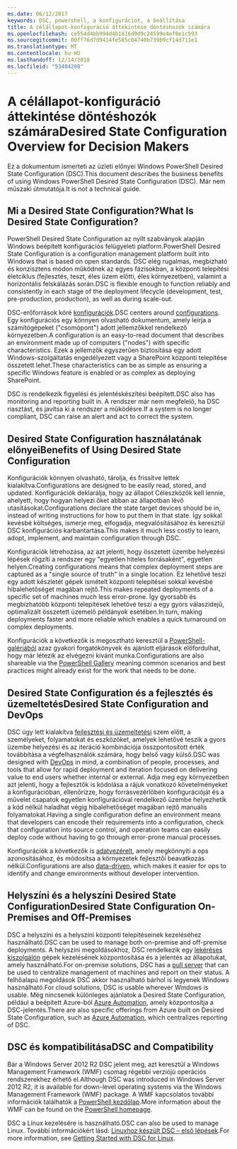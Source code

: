 ```yaml
---
ms.date: 06/12/2017
keywords: DSC, powershell, a konfigurációt, a beállítása
title: A célállapot-konfiguráció áttekintése döntéshozók számára
ms.openlocfilehash: ce554d4bb994d4b1816d9d9c24599e4ef0e1c593
ms.sourcegitcommit: 00ff76d7d9414fe585c04740b739b9cf14d711e1
ms.translationtype: MT
ms.contentlocale: hu-HU
ms.lasthandoff: 12/14/2018
ms.locfileid: "53404208"
---
```

# <a name="desired-state-configuration-overview-for-decision-makers"></a><span data-ttu-id="ad503-103">A célállapot-konfiguráció áttekintése döntéshozók számára</span><span class="sxs-lookup"><span data-stu-id="ad503-103">Desired State Configuration Overview for Decision Makers</span></span>

<span data-ttu-id="ad503-104">Ez a dokumentum ismerteti az üzleti előnyei Windows PowerShell Desired State Configuration (DSC).</span><span class="sxs-lookup"><span data-stu-id="ad503-104">This document describes the business benefits of using Windows PowerShell Desired State Configuration (DSC).</span></span> <span data-ttu-id="ad503-105">Már nem műszaki útmutatója.</span><span class="sxs-lookup"><span data-stu-id="ad503-105">It is not a technical guide.</span></span>

## <a name="what-is-desired-state-configuration"></a><span data-ttu-id="ad503-106">Mi a Desired State Configuration?</span><span class="sxs-lookup"><span data-stu-id="ad503-106">What Is Desired State Configuration?</span></span>

<span data-ttu-id="ad503-107">PowerShell Desired State Configuration az nyílt szabványok alapján Windows beépített konfigurációs felügyeleti platform.</span><span class="sxs-lookup"><span data-stu-id="ad503-107">PowerShell Desired State Configuration is a configuration management platform built into Windows that is based on open standards.</span></span> <span data-ttu-id="ad503-108">DSC elég rugalmas, megbízható és konzisztens módon működnek az egyes fázisokban, a központi telepítési életciklus (fejlesztés, teszt, éles üzem előtti, éles környezetben), valamint a horizontális felskálázás során.</span><span class="sxs-lookup"><span data-stu-id="ad503-108">DSC is flexible enough to function reliably and consistently in each stage of the deployment lifecycle (development, test, pre-production, production), as well as during scale-out.</span></span>

<span data-ttu-id="ad503-109">DSC-erőforrások köré [konfigurációk](../configurations/configurations.md).</span><span class="sxs-lookup"><span data-stu-id="ad503-109">DSC centers around [configurations](../configurations/configurations.md).</span></span>
<span data-ttu-id="ad503-110">Egy konfigurációs egy könnyen olvasható dokumentum, amely leírja a számítógépeket ("csomópont") adott jellemzőkkel rendelkező környezetben.</span><span class="sxs-lookup"><span data-stu-id="ad503-110">A configuration is an easy-to-read document that describes an environment made up of computers ("nodes") with specific characteristics.</span></span>
<span data-ttu-id="ad503-111">Ezek a jellemzők egyszerűen biztosítása egy adott Windows-szolgáltatás engedélyezett vagy a SharePoint központi telepítése összetett lehet.</span><span class="sxs-lookup"><span data-stu-id="ad503-111">These characteristics can be as simple as ensuring a specific Windows feature is enabled or as complex as deploying SharePoint.</span></span>

<span data-ttu-id="ad503-112">DSC is rendelkezik figyelési és jelentéskészítési beépített.</span><span class="sxs-lookup"><span data-stu-id="ad503-112">DSC also has monitoring and reporting built in.</span></span>
<span data-ttu-id="ad503-113">A rendszer már nem megfelelő, ha DSC riasztást, és javítsa ki a rendszer a működésre.</span><span class="sxs-lookup"><span data-stu-id="ad503-113">If a system is no longer compliant, DSC can raise an alert and act to correct the system.</span></span>

## <a name="benefits-of-using-desired-state-configuration"></a><span data-ttu-id="ad503-114">Desired State Configuration használatának előnyei</span><span class="sxs-lookup"><span data-stu-id="ad503-114">Benefits of Using Desired State Configuration</span></span>

<span data-ttu-id="ad503-115">Konfigurációk könnyen olvasható, tárolja, és frissítve lettek kialakítva.</span><span class="sxs-lookup"><span data-stu-id="ad503-115">Configurations are designed to be easily read, stored, and updated.</span></span>
<span data-ttu-id="ad503-116">Konfigurációk deklarálja, hogy az állapot Céleszközök kell lennie, ahelyett, hogy hogyan helyezi őket abban az állapotban lévő utasításokat.</span><span class="sxs-lookup"><span data-stu-id="ad503-116">Configurations declare the state target devices should be in, instead of writing instructions for how to put them in that state.</span></span>
<span data-ttu-id="ad503-117">Így sokkal kevésbé költséges, ismerje meg, elfogadja, megvalósításához és keresztül DSC konfigurációs karbantartása.</span><span class="sxs-lookup"><span data-stu-id="ad503-117">This makes it much less costly to learn, adopt, implement, and maintain configuration through DSC.</span></span>

<span data-ttu-id="ad503-118">Konfigurációk létrehozása, az azt jelenti, hogy összetett üzembe helyezési lépések rögzíti a rendszer egy "egyetlen hiteles forrásaként", egyetlen helyen.</span><span class="sxs-lookup"><span data-stu-id="ad503-118">Creating configurations means that complex deployment steps are captured as a "single source of truth" in a single location.</span></span>
<span data-ttu-id="ad503-119">Ez lehetővé teszi egy adott készletét gépek ismételt központi telepítései sokkal kevésbé hibalehetőséget magában rejtő.</span><span class="sxs-lookup"><span data-stu-id="ad503-119">This makes repeated deployments of a specific set of machines much less error-prone.</span></span>
<span data-ttu-id="ad503-120">Így gyorsabb és megbízhatóbb központi telepítések lehetővé teszi a egy gyors válaszidejű, optimalizált összetett üzemelő példányok esetében.</span><span class="sxs-lookup"><span data-stu-id="ad503-120">In turn, making deployments faster and more reliable which enables a quick turnaround on complex deployments.</span></span>

<span data-ttu-id="ad503-121">Konfigurációk a következők is megosztható keresztül a [PowerShell-galériából](https://powershellgallery.com) azaz gyakori forgatókönyvek és ajánlott eljárások előfordulhat, hogy már létezik az elvégezni kívánt munka.</span><span class="sxs-lookup"><span data-stu-id="ad503-121">Configurations are also shareable via the [PowerShell Gallery](https://powershellgallery.com) meaning common scenarios and best practices might already exist for the work that needs to be done.</span></span>


## <a name="desired-state-configuration-and-devops"></a><span data-ttu-id="ad503-122">Desired State Configuration és a fejlesztés és üzemeltetés</span><span class="sxs-lookup"><span data-stu-id="ad503-122">Desired State Configuration and DevOps</span></span>

<span data-ttu-id="ad503-123">DSC úgy lett kialakítva [fejlesztési és üzemeltetési](http://blogs.technet.com/b/ashleymcglone/archive/2015/11/20/devops-for-n00bs-ie-windows-people.aspx) szem előtt, a személyeket, folyamatokat és eszközöket, amelyek lehetővé teszik a gyors üzembe helyezési és az iteráció kombinációja összpontosított érték továbbítása a végfelhasználók számára, hogy belső vagy külső.</span><span class="sxs-lookup"><span data-stu-id="ad503-123">DSC was designed with [DevOps](http://blogs.technet.com/b/ashleymcglone/archive/2015/11/20/devops-for-n00bs-ie-windows-people.aspx) in mind, a combination of people, processes, and tools that allow for rapid deployment and iteration focused on delivering value to end users whether internal or external.</span></span>
<span data-ttu-id="ad503-124">Adja meg egy környezetben azt jelenti, hogy a fejlesztők is kódolása a rájuk vonatkozó követelményeket a konfigurációban, ellenőrizze, hogy forrásvezérlőben konfigurációját és a művelet csapatok egyetlen konfigurációval rendelkező üzembe helyezhetik a kód nélkül haladhat végig hibalehetőséget magában rejtő manuális folyamatokat.</span><span class="sxs-lookup"><span data-stu-id="ad503-124">Having a single configuration define an environment means that developers can encode their requirements into a configuration, check that configuration into source control, and operation teams can easily deploy code without having to go through error-prone manual processes.</span></span>

<span data-ttu-id="ad503-125">Konfigurációk a következők is [adatvezérelt](../configurations/configData.md), amely megkönnyíti a ops azonosításához, és módosítsa a környezetek fejlesztői beavatkozás nélkül.</span><span class="sxs-lookup"><span data-stu-id="ad503-125">Configurations are also [data-driven](../configurations/configData.md), which makes it easier for ops to identify and change environments without developer intervention.</span></span>

## <a name="desired-state-configuration-on-premises-and-off-premises"></a><span data-ttu-id="ad503-126">Helyszíni és a helyszíni Desired State Configuration</span><span class="sxs-lookup"><span data-stu-id="ad503-126">Desired State Configuration On-Premises and Off-Premises</span></span>
<span data-ttu-id="ad503-127">DSC a helyszíni és a helyszíni központi telepítéseinek kezeléséhez használható.</span><span class="sxs-lookup"><span data-stu-id="ad503-127">DSC can be used to manage both on-premise and off-premise deployments.</span></span>
<span data-ttu-id="ad503-128">A helyszíni megoldásokhoz, DSC rendelkezik egy [lekéréses kiszolgálón](../pull-server/pullServer.md) gépek kezelésének központosítása és a jelentés az állapotukat, amely használható.</span><span class="sxs-lookup"><span data-stu-id="ad503-128">For on-premise solutions, DSC has a [pull server](../pull-server/pullServer.md) that can be used to centralize management of machines and report on their status.</span></span>
<span data-ttu-id="ad503-129">A felhőalapú megoldások DSC akkor használható bárhol is legyenek Windows használható.</span><span class="sxs-lookup"><span data-stu-id="ad503-129">For cloud solutions, DSC is usable wherever Windows is usable.</span></span>
<span data-ttu-id="ad503-130">Még nincsenek különleges ajánlatok a Desired State Configuration, például a beépített Azure-ból [Azure Automation](https://azure.microsoft.com/en-us/documentation/services/automation/), amely központosítja a DSC-jelentés.</span><span class="sxs-lookup"><span data-stu-id="ad503-130">There are also specific offerings from Azure built on Desired State Configuration, such as [Azure Automation](https://azure.microsoft.com/en-us/documentation/services/automation/), which centralizes reporting of DSC.</span></span>

## <a name="dsc-and-compatibility"></a><span data-ttu-id="ad503-131">DSC és kompatibilitása</span><span class="sxs-lookup"><span data-stu-id="ad503-131">DSC and Compatibility</span></span>

<span data-ttu-id="ad503-132">Bár a Windows Server 2012 R2 DSC jelent meg, azt keresztül a Windows Management Framework (WMF) csomag régebbi verziójú operációs rendszerekhez érhető el.</span><span class="sxs-lookup"><span data-stu-id="ad503-132">Although DSC was introduced in Windows Server 2012 R2, it is available for down-level operating systems via the Windows Management Framework (WMF) package.</span></span>
<span data-ttu-id="ad503-133">A WMF kapcsolatos további információk találhatók a [PowerShell kezdőlap](/powershell/).</span><span class="sxs-lookup"><span data-stu-id="ad503-133">More information about the WMF can be found on the [PowerShell homepage](/powershell/).</span></span>

<span data-ttu-id="ad503-134">DSC a Linux kezelésére is használható.</span><span class="sxs-lookup"><span data-stu-id="ad503-134">DSC can also be used to manage Linux.</span></span> <span data-ttu-id="ad503-135">További információkért lásd: [Linuxhoz készült DSC – első lépések](../getting-started/lnxGettingStarted.md).</span><span class="sxs-lookup"><span data-stu-id="ad503-135">For more information, see [Getting Started with DSC for Linux](../getting-started/lnxGettingStarted.md).</span></span>
